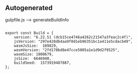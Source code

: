 



Autogenerated
-------------








gulpfile.js --> generateBuildInfo


  

```

export const Build = {
    version: "6.22.51 (dcb15ce4746a4262c21547a3feac2c4f)",
    jsVersion: "297e428db4aa9f0d1eb96351bc1a411e5cdacb49",
    wasmJsSize:  189829,
    wasmVersion: "2fd178bd8e47cce5805a1e1d9d2f9525",
    wasmSize: 1808679,
    jsSize:  6646940,
    buildSeed:  1573919487887,
};


```




